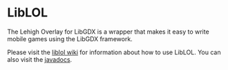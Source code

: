 LibLOL
======

The Lehigh Overlay for LibGDX is a wrapper that makes it easy to write mobile games using the LibGDX framework.

Please visit the [liblol wiki](http://github.com/mfs409/liblol/wiki) for information about how to use LibLOL.  You can also visit the [javadocs](http://mfs409.github.io/liblol/doc/index.html).
